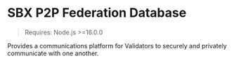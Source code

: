 # SBX P2P Federation Database

> Requires: Node.js >=16.0.0

Provides a communications platform for Validators to securely and privately communicate with one another.
